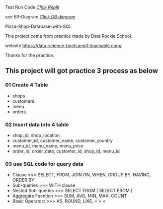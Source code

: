 
Test Run Code [_Click Replit_](https://replit.com/@spanthu/PizzaShopDatabase)

see ER-Diagram [_Click DB diagram_](https://dbdiagram.io/d/Pizza-Shop-Database-Diagram-65ed39aeb1f3d4062c89a872)

Pizza-Shop-Database-with-SQL

This project come from practice made by Data Rockie School.

website https://data-science-bootcamp1.teachable.com/

Thanks for the practice.

## This project will got practice 3 process as below

### 01 Create 4 Table
- shops
- customers
- menu
- orders

### 02 Insert data into 4 table
- shop_id, shop_location
- customer_id, customer_name, customer_country
- menu_id, menu_name, menu_price
- order_id, order_date, customer_id, shop_id, menu_id

### 03 use SQL code for query data
- Clause >>> SELECT, FROM, JOIN ON, WHEN, GROUP BY, HAVING, ORDER BY
- Sub-queries >>> WITH clause
- Nested Sub-queries >>> SELECT FROM ( SELECT FROM )
- Aggregate Fucntion >>> SUM, AVG, MIN, MAX, COUNT
- Basic Operators >>> AS, ROUND, LIKE, = > <
